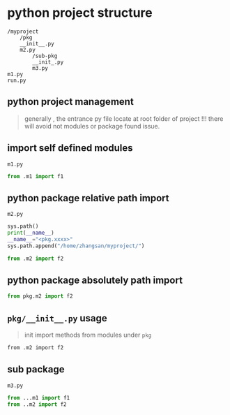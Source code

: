 # python project structure
```
/myproject
    /pkg
    __init__.py
    m2.py
        /sub-pkg
        __init_.py
        m3.py
m1.py
run.py
```

## python project management
> generally , the entrance py file locate at root folder of project !!!
there will avoid not modules or package found issue.

## import self defined modules
`m1.py`
```python
from .m1 import f1
```

## python package relative path import 
`m2.py`
```python
sys.path()
print(__name__)
__name__="<pkg.xxxx>" 
sys.path.append("/home/zhangsan/myproject/")

from .m2 import f2
```

## python package absolutely path import
```python
from pkg.m2 import f2
```

## `pkg/__init__.py` usage
> init import methods from modules under `pkg`
```bash
from .m2 import f2
```

## sub package 
`m3.py`
```python
from ...m1 import f1
from ..m2 import f2

```



